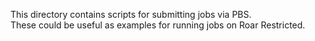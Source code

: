 This directory contains scripts for submitting jobs via PBS.  
These could be useful as examples for running jobs on Roar Restricted.  

